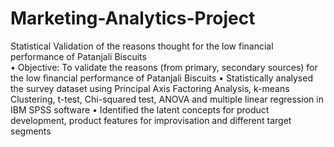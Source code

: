 # Marketing-Analytics-Project
Statistical Validation of the reasons thought for the low financial performance of Patanjali Biscuits                                 
• Objective: To validate the reasons (from primary, secondary sources) for the low financial performance of Patanjali Biscuits
• Statistically analysed the survey dataset using Principal Axis Factoring Analysis, k-means Clustering, t-test, Chi-squared test, ANOVA and multiple linear regression in IBM SPSS software
• Identified the latent concepts for product development, product features for improvisation and different target segments
